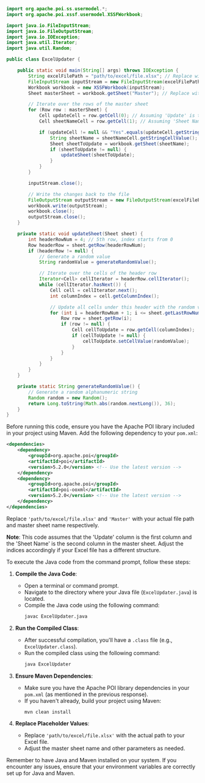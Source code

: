 

```java
import org.apache.poi.ss.usermodel.*;
import org.apache.poi.xssf.usermodel.XSSFWorkbook;

import java.io.FileInputStream;
import java.io.FileOutputStream;
import java.io.IOException;
import java.util.Iterator;
import java.util.Random;

public class ExcelUpdater {

    public static void main(String[] args) throws IOException {
        String excelFilePath = "path/to/excel/file.xlsx"; // Replace with your file path
        FileInputStream inputStream = new FileInputStream(excelFilePath);
        Workbook workbook = new XSSFWorkbook(inputStream);
        Sheet masterSheet = workbook.getSheet("Master"); // Replace with your master sheet name

        // Iterate over the rows of the master sheet
        for (Row row : masterSheet) {
            Cell updateCell = row.getCell(0); // Assuming 'Update' is the first column
            Cell sheetNameCell = row.getCell(1); // Assuming 'Sheet Name' is the second column

            if (updateCell != null && "Yes".equals(updateCell.getStringCellValue())) {
                String sheetName = sheetNameCell.getStringCellValue();
                Sheet sheetToUpdate = workbook.getSheet(sheetName);
                if (sheetToUpdate != null) {
                    updateSheet(sheetToUpdate);
                }
            }
        }

        inputStream.close();

        // Write the changes back to the file
        FileOutputStream outputStream = new FileOutputStream(excelFilePath);
        workbook.write(outputStream);
        workbook.close();
        outputStream.close();
    }

    private static void updateSheet(Sheet sheet) {
        int headerRowNum = 4; // 5th row, index starts from 0
        Row headerRow = sheet.getRow(headerRowNum);
        if (headerRow != null) {
            // Generate a random value
            String randomValue = generateRandomValue();

            // Iterate over the cells of the header row
            Iterator<Cell> cellIterator = headerRow.cellIterator();
            while (cellIterator.hasNext()) {
                Cell cell = cellIterator.next();
                int columnIndex = cell.getColumnIndex();

                // Update all cells under this header with the random value
                for (int i = headerRowNum + 1; i <= sheet.getLastRowNum(); i++) {
                    Row row = sheet.getRow(i);
                    if (row != null) {
                        Cell cellToUpdate = row.getCell(columnIndex);
                        if (cellToUpdate != null) {
                            cellToUpdate.setCellValue(randomValue);
                        }
                    }
                }
            }
        }
    }

    private static String generateRandomValue() {
        // Generate a random alphanumeric string
        Random random = new Random();
        return Long.toString(Math.abs(random.nextLong()), 36);
    }
}
```

Before running this code, ensure you have the Apache POI library included in your project using Maven. Add the following dependency to your `pom.xml`:

```xml
<dependencies>
    <dependency>
        <groupId>org.apache.poi</groupId>
        <artifactId>poi</artifactId>
        <version>5.2.0</version> <!-- Use the latest version -->
    </dependency>
    <dependency>
        <groupId>org.apache.poi</groupId>
        <artifactId>poi-ooxml</artifactId>
        <version>5.2.0</version> <!-- Use the latest version -->
    </dependency>
</dependencies>
```

Replace `'path/to/excel/file.xlsx'` and `'Master'` with your actual file path and master sheet name respectively.

**Note**: This code assumes that the 'Update' column is the first column and the 'Sheet Name' is the second column in the master sheet. Adjust the indices accordingly if your Excel file has a different structure.


To execute the Java code from the command prompt, follow these steps:

1. **Compile the Java Code**:
   - Open a terminal or command prompt.
   - Navigate to the directory where your Java file (`ExcelUpdater.java`) is located.
   - Compile the Java code using the following command:
     ```bash
     javac ExcelUpdater.java
     ```

2. **Run the Compiled Class**:
   - After successful compilation, you'll have a `.class` file (e.g., `ExcelUpdater.class`).
   - Run the compiled class using the following command:
     ```bash
     java ExcelUpdater
     ```

3. **Ensure Maven Dependencies**:
   - Make sure you have the Apache POI library dependencies in your `pom.xml` (as mentioned in the previous response).
   - If you haven't already, build your project using Maven:
     ```bash
     mvn clean install
     ```

4. **Replace Placeholder Values**:
   - Replace `'path/to/excel/file.xlsx'` with the actual path to your Excel file.
   - Adjust the master sheet name and other parameters as needed.

Remember to have Java and Maven installed on your system. If you encounter any issues, ensure that your environment variables are correctly set up for Java and Maven.


